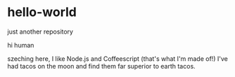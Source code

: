 # hello-world
just another repository

hi human

szeching here, I like Node.js and Coffeescript (that's what I'm made of!)
I've had tacos on the moon and find them far superior to earth tacos.
